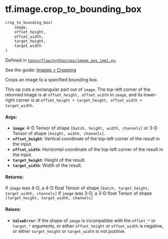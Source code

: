 <div itemscope itemtype="http://developers.google.com/ReferenceObject">
<meta itemprop="name" content="tf.image.crop_to_bounding_box" />
</div>

# tf.image.crop_to_bounding_box

``` python
crop_to_bounding_box(
    image,
    offset_height,
    offset_width,
    target_height,
    target_width
)
```



Defined in [`tensorflow/python/ops/image_ops_impl.py`](https://www.tensorflow.org/code/tensorflow/python/ops/image_ops_impl.py).

See the guide: [Images > Cropping](../../../../api_guides/python/image.md#Cropping)

Crops an image to a specified bounding box.

This op cuts a rectangular part out of `image`. The top-left corner of the
returned image is at `offset_height, offset_width` in `image`, and its
lower-right corner is at
`offset_height + target_height, offset_width + target_width`.

#### Args:

* <b>`image`</b>: 4-D Tensor of shape `[batch, height, width, channels]` or
         3-D Tensor of shape `[height, width, channels]`.
* <b>`offset_height`</b>: Vertical coordinate of the top-left corner of the result in
                 the input.
* <b>`offset_width`</b>: Horizontal coordinate of the top-left corner of the result in
                the input.
* <b>`target_height`</b>: Height of the result.
* <b>`target_width`</b>: Width of the result.


#### Returns:

If `image` was 4-D, a 4-D float Tensor of shape
`[batch, target_height, target_width, channels]`
If `image` was 3-D, a 3-D float Tensor of shape
`[target_height, target_width, channels]`


#### Raises:

* <b>`ValueError`</b>: If the shape of `image` is incompatible with the `offset_*` or
    `target_*` arguments, or either `offset_height` or `offset_width` is
    negative, or either `target_height` or `target_width` is not positive.